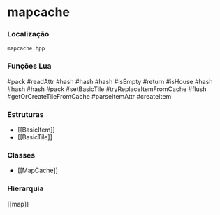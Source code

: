 # mapcache

### Localização
`mapcache.hpp`

### Funções Lua
#pack
#readAttr
#hash
#hash
#hash
#isEmpty
#return
#isHouse
#hash
#hash
#hash
#pack
#setBasicTile
#tryReplaceItemFromCache
#flush
#getOrCreateTileFromCache
#parseItemAttr
#createItem

### Estruturas
- [[BasicItem]]
- [[BasicTile]]

### Classes
- [[MapCache]]

### Hierarquia
[[map]]
